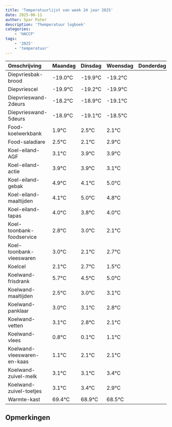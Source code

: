 ```yaml
---
title: 'Temperatuurlijst van week 24 jaar 2025'
date: 2025-06-11
author: Spar Pater
description: 'Themperatuur logboek'
categories:
    - 'HACCP'
tags:
    - '2025'
    - 'temperatuur'
---
```

|Omschrijving|Maandag|Dinsdag|Woensdag|Donderdag|Vrijdag|Zaterdag|Zondag|
|:---|:---|:---|:---|:---|:---|:---|:---|
|Diepvriesbak-brood|-19.0°C|-19.9°C|-19.2°C| | | | |
|Diepvriescel|-19.9°C|-19.2°C|-19.9°C| | | | |
|Diepvrieswand-2deurs|-18.2°C|-18.9°C|-19.1°C| | | | |
|Diepvrieswand-5deurs|-18.9°C|-19.1°C|-18.5°C| | | | |
|Food-koelwerkbank|1.9°C|2.5°C|2.1°C| | | | |
|Food-saladiare|2.5°C|2.1°C|2.9°C| | | | |
|Koel-eiland-AGF|3.1°C|3.9°C|3.9°C| | | | |
|Koel-eiland-actie|3.9°C|3.9°C|3.1°C| | | | |
|Koel-eiland-gebak|4.9°C|4.1°C|5.0°C| | | | |
|Koel-eiland-maaltijden|4.1°C|5.0°C|4.8°C| | | | |
|Koel-eiland-tapas|4.0°C|3.8°C|4.0°C| | | | |
|Koel-toonbank-foodservice|2.8°C|3.0°C|2.1°C| | | | |
|Koel-toonbank-vleeswaren|3.0°C|2.1°C|2.7°C| | | | |
|Koelcel|2.1°C|2.7°C|1.5°C| | | | |
|Koelwand-frisdrank|5.7°C|4.5°C|5.0°C| | | | |
|Koelwand-maaltijden|2.5°C|3.0°C|3.1°C| | | | |
|Koelwand-panklaar|3.0°C|3.1°C|2.8°C| | | | |
|Koelwand-vetten|3.1°C|2.8°C|2.1°C| | | | |
|Koelwand-vlees|0.8°C|0.1°C|1.1°C| | | | |
|Koelwand-vleeswaren-en-kaas|1.1°C|2.1°C|2.1°C| | | | |
|Koelwand-zuivel-melk|3.1°C|3.1°C|3.4°C| | | | |
|Koelwand-zuivel-toetjes|3.1°C|3.4°C|2.9°C| | | | |
|Warmte-kast|69.4°C|68.9°C|68.5°C| | | | |

## Opmerkingen


